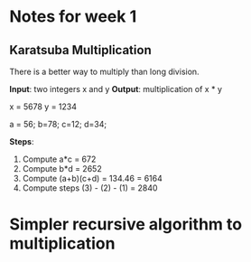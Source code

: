 # Notes for week 1

## Karatsuba Multiplication

There is a better way to multiply than long division.

**Input**: two integers x and y
**Output**: multiplication of x * y

x = 5678
y = 1234

a = 56; b=78; c=12; d=34;

**Steps**:
1. Compute a*c = 672
2. Compute b*d = 2652
3. Compute (a+b)(c+d) = 134.46 = 6164
4. Compute steps (3) - (2) - (1) = 2840


# Simpler recursive algorithm to multiplication
